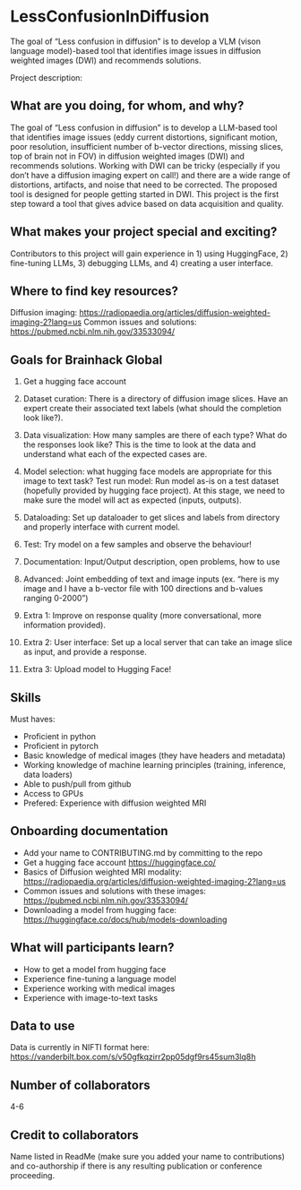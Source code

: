 # LessConfusionInDiffusion
The goal of “Less confusion in diffusion” is to develop a VLM (vison language model)-based tool that identifies image issues in diffusion weighted images (DWI) and recommends solutions. 

Project description:
## What are you doing, for whom, and why?
The goal of “Less confusion in diffusion” is to develop a LLM-based tool that identifies image issues (eddy current distortions, significant motion, poor resolution, insufficient number of b-vector directions, missing slices, top of brain not in FOV) in diffusion weighted images (DWI) and recommends solutions. Working with DWI can be tricky (especially if you don’t have a diffusion imaging expert on call!) and there are a wide range of distortions, artifacts, and noise that need to be corrected. The proposed tool is designed for people getting started in DWI. This project is the first step toward a tool that gives advice based on data acquisition and quality. 

## What makes your project special and exciting?
Contributors to this project will gain experience in 1) using HuggingFace, 2) fine-tuning LLMs, 3) debugging LLMs, and 4) creating a user interface. 

## Where to find key resources?
Diffusion imaging: https://radiopaedia.org/articles/diffusion-weighted-imaging-2?lang=us
Common issues and solutions: https://pubmed.ncbi.nlm.nih.gov/33533094/ 

## Goals for Brainhack Global
1. Get a hugging face account
2. Dataset curation: There is a directory of diffusion image slices. Have an expert create their associated text labels (what should the completion look like?).
3. Data visualization: How many samples are there of each type? What do the responses look like? This is the time to look at the data and understand what each of the expected cases are.  
4. Model selection: what hugging face models are appropriate for this image to text task?
Test run model: Run model as-is on a test dataset (hopefully provided by hugging face project). At this stage, we need to make sure the model will act as expected (inputs, outputs). 
5. Dataloading: Set up dataloader to get slices and labels from directory and properly interface with current model. 
6. Test: Try model on a few samples and observe the behaviour!
7. Documentation: Input/Output description, open problems, how to use

8. Advanced: Joint embedding of text and image inputs (ex. “here is my image and I have a b-vector file with 100 directions and b-values ranging 0-2000”)
9. Extra 1: Improve on response quality (more conversational, more information provided). 
10. Extra 2: User interface: Set up a local server that can take an image slice as input, and provide a response. 
11. Extra 3: Upload model to Hugging Face!

## Skills
Must haves:    
* Proficient in python 
* Proficient in pytorch
* Basic knowledge of medical images (they have headers and metadata)
* Working knowledge of machine learning principles (training, inference, data loaders)
* Able to push/pull from github
* Access to GPUs 
* Prefered: Experience with diffusion weighted MRI
  
## Onboarding documentation
* Add your name to CONTRIBUTING.md by committing to the repo
* Get a hugging face account https://huggingface.co/ 
* Basics of Diffusion weighted MRI modality: https://radiopaedia.org/articles/diffusion-weighted-imaging-2?lang=us
* Common issues and solutions with these images: https://pubmed.ncbi.nlm.nih.gov/33533094/ 
* Downloading a model from hugging face: https://huggingface.co/docs/hub/models-downloading 

## What will participants learn?
* How to get a model from hugging face
* Experience fine-tuning a language model 
* Experience working with medical images 
* Experience with image-to-text tasks

## Data to use
Data is currently in NIFTI format here: https://vanderbilt.box.com/s/v50gfkqzirr2pp05dgf9rs45sum3lq8h 

## Number of collaborators
4-6

## Credit to collaborators
Name listed in ReadMe (make sure you added your name to contributions) and co-authorship if there is any resulting publication or conference proceeding.



